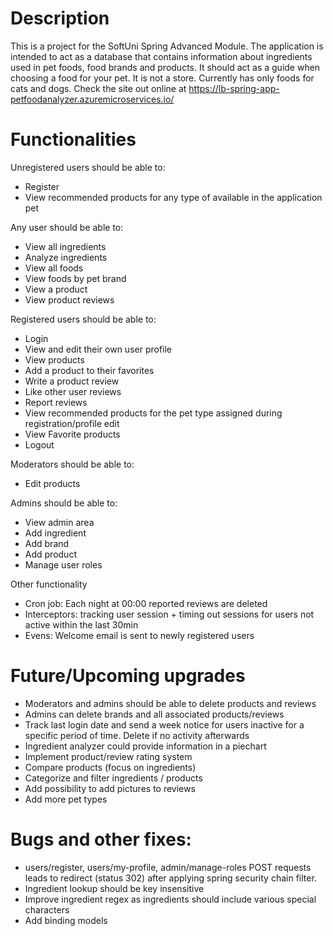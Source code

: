 # Description
This is a project for the SoftUni Spring Advanced Module. The application is intended to act as a database that contains information about ingredients used in pet foods, food brands and products. It should act as a guide when choosing a food for your pet. It is not a store. Currently has only foods for cats and dogs.
Check the site out online at https://lb-spring-app-petfoodanalyzer.azuremicroservices.io/

# Functionalities

Unregistered users should be able to:
* Register
* View recommended products for any type of available in the application pet

Any user should be able to:
* View all ingredients
* Analyze ingredients
* View all foods
* View foods by pet brand
* View a product
* View product reviews

Registered users should be able to:
* Login
* View and edit their own user profile
* View products
* Add a product to their favorites
* Write a product review
* Like other user reviews
* Report reviews
* View recommended products for the pet type assigned during registration/profile edit
* View Favorite products
* Logout

Moderators should be able to:
* Edit products

Admins should be able to:
* View admin area
* Add ingredient
* Add brand
* Add product
* Manage user roles

Other functionality
* Cron job: Each night at 00:00 reported reviews are deleted
* Interceptors: tracking user session + timing out sessions for users not active within the last 30min
* Evens: Welcome email is sent to newly registered users

# Future/Upcoming upgrades
* Moderators and admins should be able to delete products and reviews
* Admins can delete brands and all associated products/reviews 
* Track last login date and send a week notice for users inactive for a specific period of time. Delete if no activity afterwards
* Ingredient analyzer could provide information in a piechart 
* Implement product/review rating system
* Compare products (focus on ingredients)
* Categorize and filter ingredients / products
* Add possibility to add pictures to reviews
* Add more pet types

# Bugs and other fixes:
* users/register, users/my-profile, admin/manage-roles POST requests leads to redirect (status 302) after applying spring security chain filter.
* Ingredient lookup should be key insensitive 
* Improve ingredient regex as ingredients should include various special characters
* Add binding models
